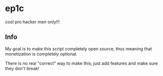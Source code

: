 # ep1c
cool pro hacker men only!!!

## Info

My goal is to make this script completely open source, thus meaning that monetization is completely optional.

There is no real "correct" way to make this; just add features and make sure they don't break!
